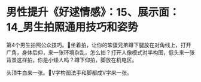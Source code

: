 # 男性提升《好逑情感》：15、展示面：14_男生拍照通用技巧和姿势

第4个男生拍照公众技巧。🎼坐着拍，让你的笨蛋兄弟蹲下腿放在对角线上，打开广角，身体后仰，来一张环境杂乱，怎么拍？打开人像模式对半构图，低头来一张背景这样拍，你是小矮人吗？蹲下仰拍，脚放在机电区。

头顶牛白来一张。🎼V字构图法手和脚都成V字来一张。